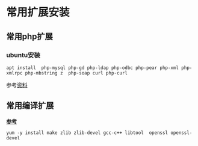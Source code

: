 



# 常用扩展安装

## 常用php扩展

### ubuntu安装

```shell
apt install  php-mysql php-gd php-ldap php-odbc php-pear php-xml php-xmlrpc php-mbstring z  php-soap curl php-curl
```

参考[资料](https://www.jb51.net/article/117895.htm)

## 常用编译扩展

**[参考](https://www.runoob.com/linux/nginx-install-setup.html)**

```shell
yum -y install make zlib zlib-devel gcc-c++ libtool  openssl openssl-devel
```

